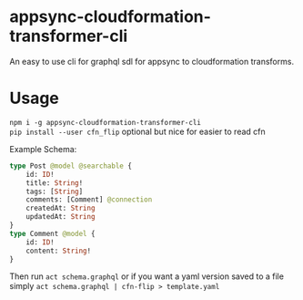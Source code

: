 # appsync-cloudformation-transformer-cli

An easy to use cli for graphql sdl for appsync to cloudformation transforms.

# Usage

`npm i -g appsync-cloudformation-transformer-cli`  
`pip install --user cfn_flip` optional but nice for easier to read cfn

Example Schema:

```graphql
type Post @model @searchable {
    id: ID!
    title: String!
    tags: [String]
    comments: [Comment] @connection
    createdAt: String
    updatedAt: String
}
type Comment @model {
    id: ID!
    content: String!
}
```

Then run `act schema.graphql` or if you want a yaml version saved to a file simply `act schema.graphql | cfn-flip > template.yaml`
